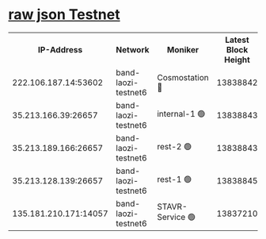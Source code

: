 
[raw json Testnet](https://rpc-check.bandt.stavr.tech/bandt/rpcbandt_result.json)
=

<table><tr><th>IP-Address</th><th>Network</th><th>Moniker</th><th>Latest Block Height</th><th>Earliest Block Height</th><th>Catching Up</th><th>Tx Index</th><th>Voting Power</th><th>Scan Time</th></tr><tr><td>222.106.187.14:53602</td><td>band-laozi-testnet6</td><td>Cosmostation 🔴</td><td>13838842</td><td>13177501</td><td>False</td><td>on</td><td>2203223</td><td>2023-12-13T23:03:17.181319020UTC</td></tr><tr><td>35.213.166.39:26657</td><td>band-laozi-testnet6</td><td>internal-1 🟢</td><td>13838843</td><td>13738843</td><td>False</td><td>on</td><td>0</td><td>2023-12-13T23:03:18.405936388UTC</td></tr><tr><td>35.213.189.166:26657</td><td>band-laozi-testnet6</td><td>rest-2 🟢</td><td>13838843</td><td>13738843</td><td>False</td><td>on</td><td>0</td><td>2023-12-13T23:03:19.595721725UTC</td></tr><tr><td>35.213.128.139:26657</td><td>band-laozi-testnet6</td><td>rest-1 🟢</td><td>13838845</td><td>13738845</td><td>False</td><td>on</td><td>0</td><td>2023-12-13T23:03:24.891606599UTC</td></tr><tr><td>135.181.210.171:14057</td><td>band-laozi-testnet6</td><td>STAVR-Service 🟢</td><td>13837210</td><td>13836001</td><td>False</td><td>on</td><td>0</td><td>2023-12-13T23:03:15.805209095UTC</td></tr></table>
